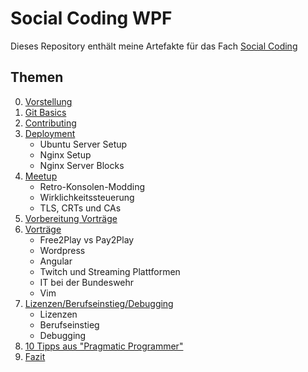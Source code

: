 # Social Coding WPF

Dieses Repository enthält meine Artefakte für das Fach [Social Coding](https://github.com/wpf-social-coding)

## Themen
0. [Vorstellung](https://github.com/fafuuu/social_coding/blob/master/lesson0.md)
1. [Git Basics](https://github.com/fafuuu/social_coding/blob/master/lesson1.md)
2. [Contributing](https://github.com/fafuuu/social_coding/blob/master/lesson2.md)
3. [Deployment](https://github.com/fafuuu/social_coding/blob/master/lesson3.md)
    + Ubuntu Server Setup
    + Nginx Setup
    + Nginx Server Blocks
4. [Meetup](https://github.com/fafuuu/social_coding/blob/master/lesson4_meetup.md)
    + Retro-Konsolen-Modding
    + Wirklichkeitssteuerung
    + TLS, CRTs und CAs
5. [Vorbereitung Vorträge](https://github.com/fafuuu/social_coding/blob/master/lesson5.md)
6. [Vorträge](https://github.com/fafuuu/social_coding/blob/master/lesson6.md)
    + Free2Play vs Pay2Play
    + Wordpress
    + Angular
    + Twitch und Streaming Plattformen
    + IT bei der Bundeswehr
    + Vim
7. [Lizenzen/Berufseinstieg/Debugging](https://github.com/fafuuu/social_coding/blob/master/lesson7.md)
    + Lizenzen
    + Berufseinstieg
    + Debugging
8. [10 Tipps aus "Pragmatic Programmer"](https://github.com/fafuuu/social_coding/blob/master/Pragmatic_Programmer.md)
9. [Fazit](https://github.com/fafuuu/social_coding/blob/master/fazit.md)
